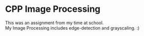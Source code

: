 # CPP Image Processing
This was an assignment from my time at school.\
My Image Processing includes edge-detection and grayscaling. :)
